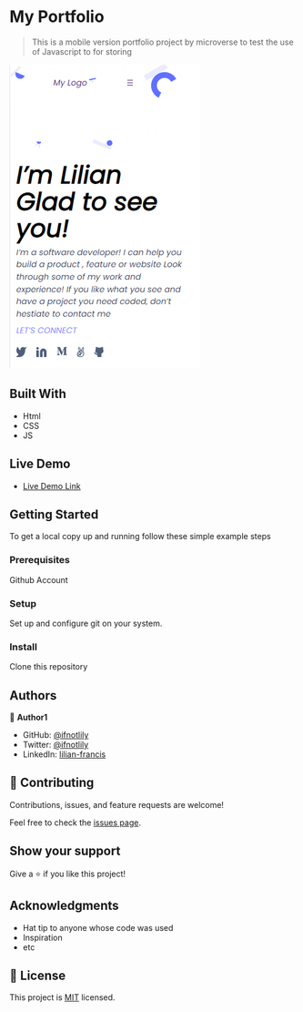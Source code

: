 # My Portfolio

> This is a mobile version portfolio project by microverse to test the use of Javascript to for storing 

![screenshot](images/screenshot.png)


## Built With

- Html
- CSS
- JS

## Live Demo
- [Live Demo Link](http://www.lilianfrancis.com)

## Getting Started


To get a local copy up and running follow these simple example steps

### Prerequisites
Github Account 

### Setup
Set up and configure git on your system.

### Install
Clone this repository





## Authors

👤 **Author1**

- GitHub: [@ifnotlily](https://github.com/ifnotlily)
- Twitter: [@ifnotlily](https://twitter.com/ifnotlily)
- LinkedIn: [lilian-francis](https://linkedin.com/in/lilian-francis)


## 🤝 Contributing

Contributions, issues, and feature requests are welcome!

Feel free to check the [issues page](../../issues/).

## Show your support

Give a ⭐️ if you like this project!

## Acknowledgments

- Hat tip to anyone whose code was used
- Inspiration
- etc

## 📝 License

This project is [MIT](./MIT.md) licensed.
